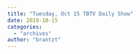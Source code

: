 ```yaml
---
title: "Tuesday, Oct 15 TBTV Daily Show"
date: 2019-10-15
categories: 
  - "archives"
author: "brantzt"
---
```



